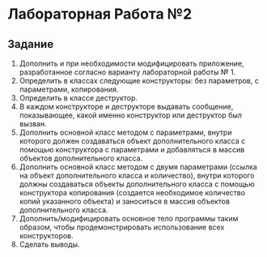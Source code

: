 # Лабораторная Работа №2
## Задание
1. Дополнить и при необходимости модифицировать приложение,
разработанное согласно варианту лабораторной работы № 1.
2. Определить в классах следующие конструкторы: без параметров,
с параметрами, копирования.
3. Определить в классе деструктор.
4. В каждом конструкторе и деструкторе выдавать сообщение, показывающее, какой именно конструктор или деструктор был вызван.
5. Дополнить основной класс методом с параметрами, внутри которого
должен создаваться объект дополнительного класса с помощью конструктора
с параметрами и добавляться в массив объектов дополнительного класса.
6. Дополнить основной класс методом с двумя параметрами (ссылка
на объект дополнительного класса и количество), внутри которого должны
создаваться объекты дополнительного класса с помощью конструктора копирования (создается необходимое количество копий указанного объекта)
и заноситься в массив объектов дополнительного класса.
7. Дополнить/модифицировать основное тело программы таким образом, чтобы продемонстрировать использование всех конструкторов.
8. Сделать выводы.


